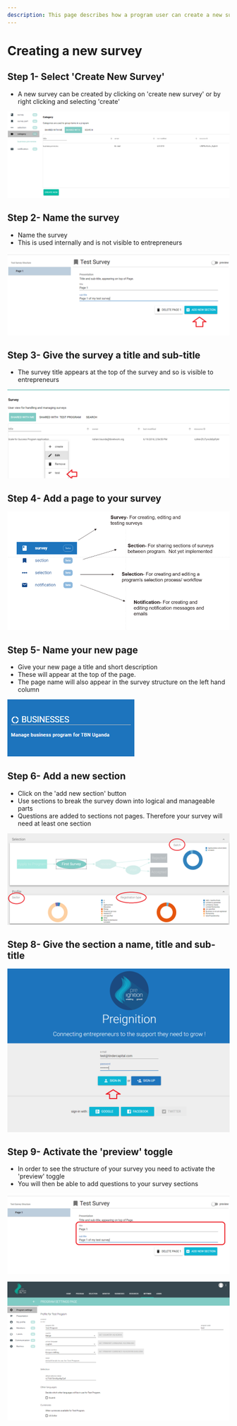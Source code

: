 ```yaml
---
description: This page describes how a program user can create a new survey.
---
```


# Creating a new survey

## Step 1- Select 'Create New Survey'

* A new survey can be created by clicking on 'create new survey' or by right clicking and selecting 'create'

![](../../../../.gitbook/assets/image%20%28104%29.png)

## Step 2- Name the survey

* Name the survey
* This is used internally and is not visible to entrepreneurs

![](../../../../.gitbook/assets/image%20%28222%29.png)



## Step 3- Give the survey a title and sub-title

* The survey title appears at the top of the survey and so is visible to entrepreneurs

![](../../../../.gitbook/assets/image%20%28185%29.png)

## Step 4- Add a page to your survey

![](../../../../.gitbook/assets/image%20%2825%29.png)

## **Step 5- Name your new page**

* Give your new page a title and short description
* These will appear at the top of the page.
* The page name will also appear in the survey structure on the left hand column

![](../../../../.gitbook/assets/image%20%2880%29.png)

## Step 6- Add a new section

* Click on the 'add new section' button
* Use sections to break the survey down into logical and manageable parts
* Questions are added to sections not pages.  Therefore your survey will need at least one section 

![](../../../../.gitbook/assets/image%20%28115%29.png)

## Step 8- Give the section a name, title and sub-title

![](../../../../.gitbook/assets/image%20%2828%29.png)

## Step 9- Activate the 'preview' toggle

* In order to see the structure of your survey you need to activate the 'preview' toggle
* You will then be able to add questions to your survey sections

![Screen before &apos;preview&apos; toggle is activated](../../../../.gitbook/assets/image%20%28221%29.png)

![Screen after &apos;preview&apos; toggle is activated](../../../../.gitbook/assets/image%20%28171%29.png)

